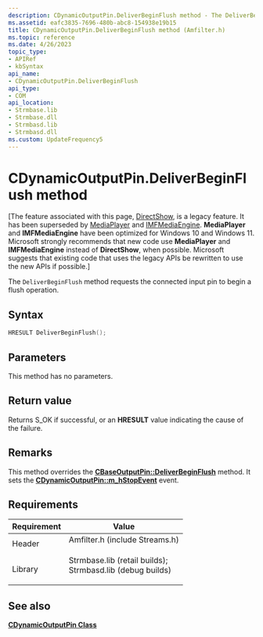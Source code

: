 ```yaml
---
description: CDynamicOutputPin.DeliverBeginFlush method - The DeliverBeginFlush method requests the connected input pin to begin a flush operation.
ms.assetid: eafc3835-7696-480b-abc8-154938e19b15
title: CDynamicOutputPin.DeliverBeginFlush method (Amfilter.h)
ms.topic: reference
ms.date: 4/26/2023
topic_type: 
- APIRef
- kbSyntax
api_name: 
- CDynamicOutputPin.DeliverBeginFlush
api_type: 
- COM
api_location: 
- Strmbase.lib
- Strmbase.dll
- Strmbasd.lib
- Strmbasd.dll
ms.custom: UpdateFrequency5
---
```


# CDynamicOutputPin.DeliverBeginFlush method

\[The feature associated with this page, [DirectShow](/windows/win32/directshow/directshow), is a legacy feature. It has been superseded by [MediaPlayer](/uwp/api/Windows.Media.Playback.MediaPlayer) and [IMFMediaEngine](/windows/win32/api/mfmediaengine/nn-mfmediaengine-imfmediaengine). **MediaPlayer** and **IMFMediaEngine** have been optimized for Windows 10 and Windows 11. Microsoft strongly recommends that new code use **MediaPlayer** and **IMFMediaEngine** instead of **DirectShow**, when possible. Microsoft suggests that existing code that uses the legacy APIs be rewritten to use the new APIs if possible.\]

The `DeliverBeginFlush` method requests the connected input pin to begin a flush operation.

## Syntax


```C++
HRESULT DeliverBeginFlush();
```



## Parameters

This method has no parameters.

## Return value

Returns S\_OK if successful, or an **HRESULT** value indicating the cause of the failure.

## Remarks

This method overrides the [**CBaseOutputPin::DeliverBeginFlush**](cbaseoutputpin-deliverbeginflush.md) method. It sets the [**CDynamicOutputPin::m\_hStopEvent**](cdynamicoutputpin-m-hstopevent.md) event.

## Requirements



| Requirement | Value |
|--------------------|--------------------------------------------------------------------------------------------------------------------------------------------------------------------------------------------|
| Header<br/>  | <dl> <dt>Amfilter.h (include Streams.h)</dt> </dl>                                                                                  |
| Library<br/> | <dl> <dt>Strmbase.lib (retail builds); </dt> <dt>Strmbasd.lib (debug builds)</dt> </dl> |



## See also

<dl> <dt>

[**CDynamicOutputPin Class**](cdynamicoutputpin.md)
</dt> </dl>

 

 




